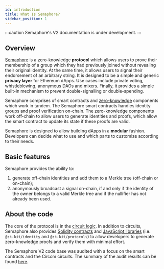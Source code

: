 ```yaml
---
id: introduction
title: What Is Semaphore?
sidebar_position: 1
---
```


:::caution
Semaphore's V2 documentation is under development.
:::

## Overview

[Semaphore](https://github.com/semaphore-protocol/semaphore) is a zero-knowledge **protocol**
which allows users to prove their membership of a group which they had
previously joined without revealing their original identity. At the same time,
it allows users to signal their endorsement of an arbitrary string. It is
designed to be a simple and generic **privacy layer** for Ethereum dApps. Use cases
include private voting, whistleblowing, anonymous DAOs and mixers.
Finally, it provides a simple built-in mechanism to prevent double-signalling
or double-spending.

Semaphore comprises of smart contracts and
[zero-knowledge](https://z.cash/technology/zksnarks/) components which work in
tandem. The Semaphore smart contracts handles identity groups and proof
verification on-chain. The zero-knowledge components work off-chain to allow
users to generate identities and proofs, which allow the smart contract to update its state
if these proofs are valid.

Semaphore is designed to allow building dApps in a **modular** fashion. Developers can decide what to use and which parts to customize according to their needs.

## Basic features

Semaphore provides the ability to:

1. generate off-chain identities and add them to a Merkle tree (off-chain or on-chain);
2. anonymously broadcast a signal on-chain, if and only if the identity of the owner belongs to a
   valid Merkle tree and if the nullifier has not already been used.

## About the code

The core of the protocol is in the [circuit logic](https://github.com/semaphore-protocol/semaphore/tree/main/circuits/scheme.png). In addition to circuits,
Semaphore also provides [Solidity contracts](https://github.com/semaphore-protocol/semaphore/tree/main/contracts)
and [JavaScript libraries](https://github.com/appliedzkp/zk-kit) (i.e. `@zk-kit/identity` and `@zk-kit/protocols`) to allow developers to generate zero-knowledge proofs and verify them with minimal effort.

The Semaphore V2 code base was audited with a focus on the smart contracts and the Circom circuits. The summary of the audit results can be found [here](https://semaphore.appliedzkp.org/audit-v2.pdf).
